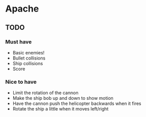 # Apache

## TODO

### Must have

* Basic enemies!
* Bullet collisions
* Ship collisions
* Score

### Nice to have

* Limit the rotation of the cannon
* Make the ship bob up and down to show motion
* Have the cannon push the helicopter backwards when it fires
* Rotate the ship a little when it moves left/right
